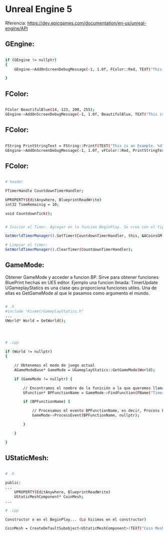 # Unreal Engine 5

Rferencia: https://dev.epicgames.com/documentation/en-us/unreal-engine/API

## GEngine:

```sh

if (GEngine != nullptr) 
{
	GEngine->AddOnScreenDebugMessage(-1, 1.0f, FColor::Red, TEXT("This is an Example"));

}

```


## FColor:

```sh

FColor BeautifulBlue(14, 123, 200, 255);
GEngine->AddOnScreenDebugMessage(-1, 1.0f, BeautifulBlue, TEXT("This is an Example"));

```


## FColor:

```sh

FString PrintStringText = FString::Printf(TEXT("This is an Example. %d"), TimeRemainig);
GEngine->AddOnScreenDebugMessage(-1, 1.0f, vFColor::Red, PrintStringText);

```





## FColor:

```sh

# header

FTimerHandle CountdownTimerHandler;

UPROPERTY(EditAnywhere, BlueprintReadWrite)
int32 TimeRemainig = 10;

void CountdownTick();


# Iniciar el Timer. Agregar en la funcion BeginPlay. Se crea con el tipo "FTimerHandle" y es la variable: CountdownTimerHandler

GetWorldTimerManager().SetTimer(CountdownTimerHandler, this, &ACoinsGM::CountdownTick, 1.0f, true);

# Limpiar el timer:
GetWorldTimerManager().ClearTimer(CountdownTimerHandler);


```



## GameMode:
Obtener GameMode y acceder  a funcion BP. Sirve para obtener funciones BluePrint hechas en UE5 editor. Ejemplo una funcion llmada: TimerUpdate
UGameplayStatics es una clase qeu proporciona funciones utiles. Una de ellas es GetGameMode al que le pasamos como argumento el mundo.

```sh

# .h
#include "Kismet/GameplayStatics.h"
...
UWorld* World = GetWorld();




# .cpp

if (World != nullptr) 
{

	// Obtenemos el modo de juego actual
	AGameModeBase* GameMode = UGameplayStatics::GetGameMode(World);

	if (GameMode != nullptr) {

		// Encontramos el nombre de la funición a la que queremos llamar y la guardamos en la variable BPFunctionName
		UFunction* BPFunctionName = GameMode->FindFunction(FName("TimerUpdate"));

		if (BPFunctionName) {

			// Procesamos el evento BPFunctionName, es decir, Process Event activa o ejecuta esta función
			GameMode->ProcessEvent(BPFunctionName, nullptr);

		}

	}

}


```




## UStaticMesh:


```sh

# .h

public:
...
	UPROPERTY(EditAnywhere, BlueprintReadWrite)
	UStaticMeshComponent* CoinMesh;
...

# .cpp

Constructor o en el BeginPlay... (Lo hicimos en el constructor)

CoinMesh = CreateDefaultSubobject<UStaticMeshComponent>(TEXT("Coin Mesh Component"));



```










